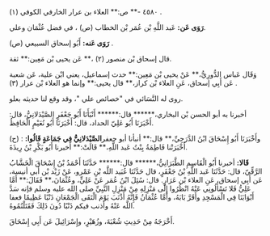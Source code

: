 ٤٥٨٠ -** ص:** العلاء بن عرار الخارفي الكوفي (١) .

**رَوَى عَن:** عَبد اللَّهِ بْن عُمَر بْن الخطاب (ص) ، في فضل عُثْمَان وعلي.

**رَوَى عَنه:** أَبُو إسحاق السبيعي (ص) .

قال إسحاق بْن منصور (٢) ،** عَن يحيى بْن مَعِين:** ثقة.

وَقَال عَباس الدُّورِيُّ،** عَنْ يحيى بْن مَعِين:** حدث إسماعيل، يعني ابْن علية، عَن شعبة عَن أَبِي إسحاق، عَنِ العلاء بْن كراز،** قال يحيى:** وإنما هو العلاء بْن عرار (٣) .

روى له النَّسَائي في "خصائص علي "، وقد وقع لنا حديثه بعلو.

أخبرنا به أبو الحسن بْن البخاري،****** قال:****** أَنْبَأَنَا أَبُو جَعْفَرٍ الصَّيْدَلانِيُّ، قال: أَخْبَرَنَا أَبُو عَلِيّ الحداد، قال: أَخْبَرَنَا أَبُو نُعَيْمٍ الْحَافِظُ.

(ح) : وأَخْبَرَنَا أَبُو إِسْحَاقَ ابْنُ الدَّرَجِيِّ،** قال:** أنبأنا أبو جعفر**الصَّيْدَلانِيُّ فِي جَمَاعَةٍ قَالُوا:** أَخْبَرَتْنا فَاطِمَةُ بِنْتُ عَبد اللَّهِ،** قَالَتْ:** أخبرنا أَبُو بَكْرِ بْنُ رِيذَةَ.

**قَالا:** أخبرنا أَبُو الْقَاسِمِ الطَّبَرَانِيُّ،****** قال:****** حَدَّثَنَا أَحْمَدُ بْنُ إِسْحَاقَ الْخَشَّابُ الرَّقِّيّ، قال: حَدَّثَنَا عَبد اللَّهِ بْنُ جَعْفَرٍ، قال حَدَّثَنَا عُبَيد اللَّه بْنِ عَمْرو، عَنْ زَيْد بْن أَبي أنيسة، عَن أَبِي إسحاق، عَنِ العلاء بْن عَرَارٍ. قال: سُئِلَ ابْنُ عُمَر عَنْ عَلِيٍّ، وعُثْمَانَ،** فَقَالَ:** أَمَّا عَلِيُّ فَلا تَسْأَلُونِي عَنْهُ انْظُرُوا إِلَى مَنْزِلِهِ مِنْ مَنْزِلِ النَّبِيِّ صلى الله عليه وسلم فإنه سَدَّ أَبْوَابَنَا فِي الْمَسْجِدِ وأَقَرَّ بَابَهُ، وأَمَّا عُثْمَانُ فَإِنَّهُ أَذْنَبَ يَوْمَ الْتَقَى الْجَمْعَانِ ذَنْبًا عَظِيمًا فعفا اللَّه عَنْهُ وأذنب فيكم ذَنْبًا دُونَ ذَلِكَ فَقَتَلْتُمُوهُ.

أَخْرَجَهُ مِنْ حَدِيثِ شُعْبَةَ، وزُهَيْرٍ، وإِسْرَائِيلَ عَن أَبِي إِسْحَاقَ.